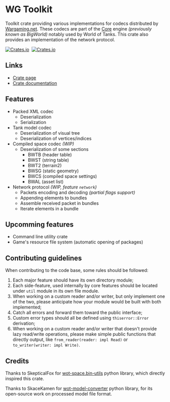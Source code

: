 # WG Toolkit
Toolkit crate providing various implementations for codecs distributed by [Wargaming.net](https://wargaming.net/). 
These codecs are part of the [Core](https://wotencore.net/) engine *(previously known as BigWorld)* notably used by 
World of Tanks. This crate also provides an implementation of the network protocol.

[![Crates.io](https://img.shields.io/crates/v/wg-toolkit?style=flat-square)](https://crates.io/crates/wg-toolkit)&nbsp;&nbsp;[![Crates.io](https://img.shields.io/crates/d/wg-toolkit?style=flat-square)](https://crates.io/crates/wg-toolkit)

## Links
- [Crate page](https://crates.io/crates/wg-toolkit)
- [Crate documentation](https://docs.rs/wg-toolkit)

## Features
- Packed XML codec
  - Deserialization
  - Serialization
- Tank model codec
  - Deserialization of visual tree
  - Deserialization of vertices/indices
- Compiled space codec *(WIP)*
  - Deserialization of some sections
    - BWTB (header table)
    - BWST (string table)
    - BWT2 (terrain2)
    - BWSG (static geometry)
    - BWCS (compiled space settings)
    - BWAL (asset list)
- Network protocol *(WIP, feature `network`)*
  - Packets encoding and decoding *(partial flags support)*
  - Appending elements to bundles
  - Assemble received packet in bundles
  - Iterate elements in a bundle

## Upcomming features
- Command line utility crate
- Game's resource file system (automatic opening of packages)

## Contributing guidelines
When contributing to the code base, some rules should be followed:
1. Each major feature should have its own directory module;
2. Each side-feature, used internally by core features should be located under `util` module in its own file module.
3. When working on a custom reader and/or writer, but only implement one of the two, please anticipate how your module would be built with both implemented;
4. Catch all errors and forward them toward the public interface;
5. Custom error types should all be defined using `thiserror::Error` derivation;
6. When working on a custom reader and/or writer that doesn't provide lazy read/write operations, please make simple public functions that directly output, like `from_reader(reader: impl Read)` or `to_writer(writer: impl Write)`.

## Credits
Thanks to SkepticalFox for [wot-space.bin-utils](https://bitbucket.org/SkepticalFox/wot-space.bin-utils/src/master/) python library, which directly inspired this crate.

Thanks to SkaceKamen for [wot-model-converter](https://github.com/SkaceKamen/wot-model-converter) python library, for its open-source work on processed model file format.
